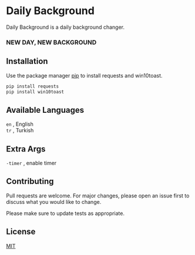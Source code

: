 # Daily Background

Daily Background is a daily background changer.

### NEW DAY, NEW BACKGROUND

## Installation

Use the package manager [pip](https://pip.pypa.io/en/stable/) to install requests and win10toast.

```bash
pip install requests
pip install win10toast
```

## Available Languages
`en` , English\
`tr` , Turkish

## Extra Args
`-timer` , enable timer

## Contributing
Pull requests are welcome. For major changes, please open an issue first to discuss what you would like to change.

Please make sure to update tests as appropriate.

## License
[MIT](https://github.com/fsb3rke/DailyBackground/blob/main/LICENSE)
